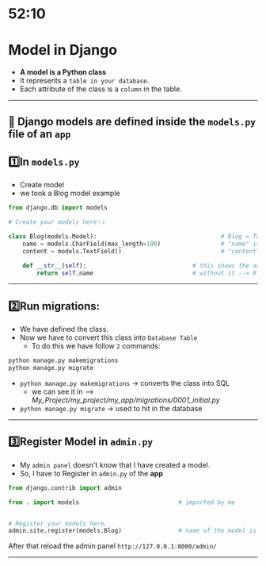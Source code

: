 # 52:10

# Model in Django
- **A model is a Python class**
- It represents a `table in your database`.
- Each attribute of the class is a `column` in the table.

----------------------------------------

## 🎯 Django models are defined inside the `models.py` file of an `app`


## 1️⃣In `models.py`
- Create model
- we took a Blog model example

```python
from django.db import models

# Create your models here👈

class Blog(models.Model):                                   # Blog = Table name of SQL
    name = models.CharField(max_length=100)                 # "name" is a Column
    content = models.TextField()                            # "content" is a column

    def __str__(self):                              # this shows the actual blogs that we have created --> First Blog, Second Blog
        return self.name                            # without it --> Blog object (1), Blog object (2)
```
-----------------------------------

## 2️⃣Run migrations:
- We have defined the class.
- Now we have to convert this class into `Database Table`
    - To do this we have follow `2` commands:

```bash
python manage.py makemigrations
python manage.py migrate
```

- `python manage.py makemigrations` → converts the class into SQL
    - we can see it in --> *My_Project/my_project/my_app/migrations/0001_initial.py*
- `python manage.py migrate` → used to hit in the database

--------------------------------------


## 3️⃣Register Model in `admin.py`
- My `admin panel` doesn't know that I have created a model.
- So, I have to Register in `admin.py` of the **app**

```python
from django.contrib import admin

from . import models                            # imported by me


# Register your models here.
admin.site.register(models.Blog)                # name of the model is blog
```
After that reload the admin panel `http://127.0.0.1:8000/admin/`


---------------------------
